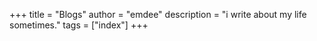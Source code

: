 +++
title = "Blogs"
author = "emdee"
description = "i write about my life sometimes."
tags = ["index"]
+++